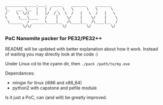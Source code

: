 ```
______________.___.  _____    _______    _______   
\_   ___ \__  |   | /  _  \   \      \   \      \  
/    \  \//   |   |/  /_\  \  /   |   \  /   |   \ 
\     \___\____   /    |    \/    |    \/    |    \
 \______  / ______\____|__  /\____|__  /\____|__  /
        \/\/              \/         \/         \/ 
```
###      PoC Nanomite packer for PE32/PE32++ 

README will be updated with better explanation about how it work. Instead of waiting you may directly look at the code :)

Under Linux cd to the cyann dir, then ```./pack /path/to/my.exe```

Dependances:
- mingw for linux (i686 and x86_64)  
- python2 with capstone and pefile module  

Is it just a PoC, can (and will) be greatly improved. 
